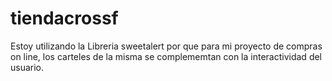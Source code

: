 # tiendacrossf
Estoy utilizando la Libreria sweetalert por que para mi proyecto de compras on line, los carteles de la misma se complememtan con la interactividad del usuario.
